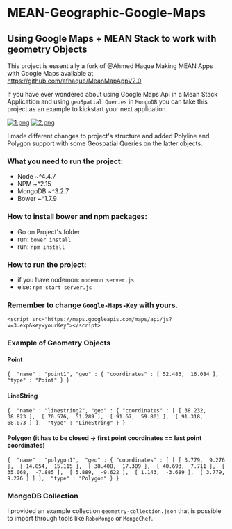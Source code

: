 # MEAN-Geographic-Google-Maps
## Using Google Maps + MEAN Stack to work with geometry Objects

This project is essentially a fork of  @Ahmed Haque Making MEAN Apps with Google Maps available at https://github.com/afhaque/MeanMapAppV2.0

If you have ever wondered about using Google Maps Api in a Mean Stack Application and using `geoSpatial Queries` in `MongoDB` you can take this project as an example to kickstart your next application.

[![1.png](https://s18.postimg.org/hut102ppl/image.png)](https://postimg.org/image/h5a8npp5x/)
[![2.png](https://s10.postimg.org/imux101rd/image.png)](https://postimg.org/image/bwefrkelh/)

I made different changes to project's structure and added Polyline and Polygon support with some Geospatial Queries on the latter objects.

### What you need to run the project:
 - Node ~^4.4.7
 - NPM ~^2.15
 - MongoDB ~^3.2.7
 - Bower ~^1.7.9

### How to install bower and npm packages:
 - Go on Project's folder
 - run: `bower install`
 - run: `npm install`

### How to run the project:
 - if you have nodemon: `nodemon server.js`
 - else: `npm start server.js`

### Remember to change `Google-Maps-Key` with yours.
`<script src="https://maps.googleapis.com/maps/api/js?v=3.exp&key=yourKey"></script>`

### Example of Geometry Objects

#### Point
`{ 
    "name" : "point1",
    "geo" : {
        "coordinates" : [
            52.483, 
            16.084
        ], 
        "type" : "Point"
    }
}`

#### LineString
`{ 
    "name" : "linestring2",
    "geo" : {
        "coordinates" : [
            [
                38.232, 
                38.823
            ], 
            [
                70.576, 
                51.289
            ], 
            [
                91.67, 
                59.801
            ], 
            [
                91.318, 
                68.073
            ]
        ], 
        "type" : "LineString"
    }
}`

#### Polygon (it has to be closed -> first point coordinates == last point coordinates)
`{ 
    "name" : "polygon1", 
    "geo" : {
        "coordinates" : [
            [
                [
                    3.779, 
                    9.276
                ], 
                [
                    14.854, 
                    15.115
                ], 
                [
                    38.408, 
                    17.309
                ], 
                [
                    40.693, 
                    7.711
                ], 
                [
                    35.068, 
                    -7.885
                ], 
                [
                    5.889, 
                    -9.622
                ], 
                [
                    1.143, 
                    -3.689
                ], 
                [
                    3.779, 
                    9.276
                ]
            ]
        ], 
        "type" : "Polygon"
    }
}`


### MongoDB Collection
I provided an example collection `geometry-collection.json` that is possible to import through tools like `RoboMongo` or `MongoChef`.
